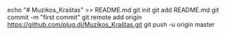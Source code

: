 echo "# Muzikos_Kraštas" >> README.md
git init
git add README.md
git commit -m "first commit"
git remote add origin https://github.com/plug.dj/Muzikos_Kraštas.git
git push -u origin master
